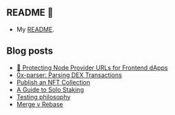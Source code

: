 ## README 👋

* My [README](https://henryzhu.me/readme).

## Blog posts
* [🔐 Protecting Node Provider URLs for Frontend dApps](https://medium.com/@henballs/protecting-node-provider-urls-for-frontend-dapps-c9a8159fc94d)
* [0x-parser: Parsing DEX Transactions](https://medium.com/@henballs/0x-parser-parsing-dex-transactions-9f9a6579d489)
* [Publish an NFT Collection](https://medium.com/@henballs/publish-a-nft-collection-478fcc74014)
* [A Guide to Solo Staking](https://medium.com/@henballs/dappnode-guide-to-ethereum-solo-staking-1892f87e4886)
* [Testing philosophy](https://henryzhu.me/testing)
* [Merge v Rebase](https://warpcast.com/hz/0x434a7b)

<!--
**hzhu/hzhu** is a ✨ _special_ ✨ repository because its `README.md` (this file) appears on your GitHub profile.

Here are some ideas to get you started:

- 🔭 I’m currently working on ...
- 🌱 I’m currently learning ...
- 👯 I’m looking to collaborate on ...
- 🤔 I’m looking for help with ...
- 💬 Ask me about ...
- 📫 How to reach me: ...
- 😄 Pronouns: ...
- ⚡ Fun fact: ...
-->

